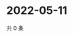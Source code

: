 # 2022-05-11

共 0 条

<!-- BEGIN WEIBO -->
<!-- 最后更新时间 Wed May 11 2022 00:26:29 GMT+0800 (China Standard Time) -->

<!-- END WEIBO -->
